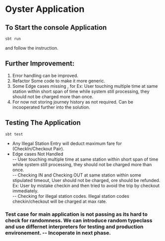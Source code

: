 # Oyster Application

## To Start the console Application
```
sbt run
```
and follow the instruction.


## Further Improvement:
1.	Error handling can be improved.
2. 	Refactor Some code to make it more generic.
3. 	Some Edge cases missing , for Ex: User touching multiple time at same station within short span of time while system still processing, they should not be charged more than once.  
4.	For now not storing journey history as not required. Can be incooperated further into the solution.     


## Testing The Application

```
sbt test
```

* Any Illegal Station Entry will deduct maximum fare for (CheckIn/Checkout Pair).
* Edge cases Not Handled  
	-- User touching multiple time at same station within short span of time while system still processing, they should not be charged more than once.  
	-- Checking IN and Checking OUT at same station within some stipulated timeout, User should not be charged, ore should be refunded. Ex: User by mistake checkin and then tried to avoid the trip by checkout immediately.  
	-- Checking for illegal station codes.  Illegal station codes checkin/checkout will be charged at max rate.  
	
### Test case for main application is not passing as its hard to check for randomness. We can introduce random typeclass and use differnet interpreters for testing and production environement. -- Incoperate in next phase.   